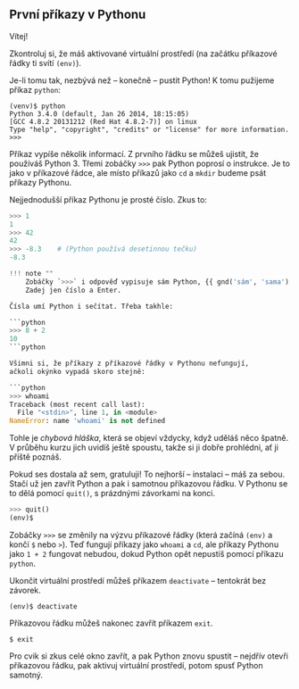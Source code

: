 ## První příkazy v Pythonu

Vítej!

Zkontroluj si, že máš aktivované virtuální prostředí (na začátku příkazové
řádky ti svítí `(env)`).

Je-li tomu tak, nezbývá než – konečně – pustit Python!
K tomu pužijeme příkaz `python`:

```shell
(venv)$ python
Python 3.4.0 (default, Jan 26 2014, 18:15:05)
[GCC 4.8.2 20131212 (Red Hat 4.8.2-7)] on linux
Type "help", "copyright", "credits" or "license" for more information.
>>>
```

Příkaz vypíše několik informací.
Z prvního řádku se můžeš ujistit, že používáš Python 3.
Třemi zobáčky `>>>` pak Python poprosí o instrukce.
Je to jako v příkazové řádce, ale místo příkazů jako
`cd` a `mkdir` budeme psát příkazy Pythonu.

Nejjednodušší příkaz Pythonu je prosté číslo. Zkus to:

```python
>>> 1
1
>>> 42
42
>>> -8.3    # (Python používá desetinnou tečku)
-8.3

!!! note ""
    Zobáčky `>>>` i odpověď vypisuje sám Python, {{ gnd('sám', 'sama') }}!
    Zadej jen číslo a Enter.

Čísla umí Python i sečítat. Třeba takhle:

```python
>>> 8 + 2
10
```python

Všimni si, že příkazy z příkazové řádky v Pythonu nefungují,
ačkoli okýnko vypadá skoro stejně:

```python
>>> whoami
Traceback (most recent call last):
  File "<stdin>", line 1, in <module>
NameError: name 'whoami' is not defined
```

Tohle je *chybová hláška*, která se objeví vždycky,
když uděláš něco špatně.
V průběhu kurzu jich uvidíš ještě spoustu,
takže si ji dobře prohlédni, ať ji příště poznáš.

Pokud ses dostala až sem, gratuluji! To nejhorší – instalaci – máš za sebou.
Stačí už jen zavřít Python a pak i samotnou příkazovou řádku.
V Pythonu se to dělá pomocí `quit()`, s prázdnými závorkami na konci.

```python
>>> quit()
(env)$
```

Zobáčky `>>>` se změnily na výzvu
příkazové řádky (která začíná `(env)` a končí `$` nebo `>`).
Teď fungují příkazy jako `whoami` a `cd`, ale příkazy Pythonu
jako `1 + 2` fungovat nebudou, dokud Python opět nepustíš pomocí
příkazu `python`.

Ukončit virtuální prostředí můžeš příkazem `deactivate` –
tentokrát bez závorek.

```shell
(env)$ deactivate
```

Příkazovou řádku můžeš nakonec zavřít příkazem `exit`.

```shell
$ exit
```

Pro cvik si zkus celé okno zavřít, a pak Python znovu
spustit – nejdřív otevři příkazovou řádku, pak aktivuj virtuální prostředí,
potom spusť Python samotný.
